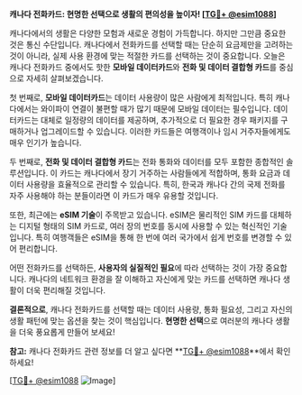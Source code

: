 **캐나다 전화카드: 현명한 선택으로 생활의 편의성을 높이자! [[TG💪+ @esim1088](https://t.me/s/esim1088)]**

캐나다에서의 생활은 다양한 모험과 새로운 경험이 가득합니다. 하지만 그만큼 중요한 것은 통신 수단입니다. 캐나다에서 전화카드를 선택할 때는 단순히 요금제만을 고려하는 것이 아니라, 실제 사용 환경에 맞는 적절한 카드를 선택하는 것이 중요합니다. 오늘은 캐나다 전화카드 중에서도 핫한 **모바일 데이터카드**와 **전화 및 데이터 결합형 카드**를 중심으로 자세히 살펴보겠습니다.

첫 번째로, **모바일 데이터카드**는 데이터 사용량이 많은 사람에게 최적입니다. 특히 캐나다에서는 와이파이 연결이 불편할 때가 많기 때문에 모바일 데이터는 필수입니다. 데이터카드는 대체로 일정량의 데이터를 제공하며, 추가적으로 더 필요한 경우 패키지를 구매하거나 업그레이드할 수 있습니다. 이러한 카드들은 여행객이나 임시 거주자들에게도 매우 인기가 높습니다.

두 번째로, **전화 및 데이터 결합형 카드**는 전화 통화와 데이터를 모두 포함한 종합적인 솔루션입니다. 이 카드는 캐나다에서 장기 거주하는 사람들에게 적합하며, 통화 요금과 데이터 사용량을 효율적으로 관리할 수 있습니다. 특히, 한국과 캐나다 간의 국제 전화를 자주 사용해야 하는 분들이라면 이 카드가 매우 유용할 것입니다.

또한, 최근에는 **eSIM 기술**이 주목받고 있습니다. eSIM은 물리적인 SIM 카드를 대체하는 디지털 형태의 SIM 카드로, 여러 장의 번호를 동시에 사용할 수 있는 혁신적인 기술입니다. 특히 여행객들은 eSIM을 통해 한 번에 여러 국가에서 쉽게 번호를 변경할 수 있어 편리합니다.

어떤 전화카드를 선택하든, **사용자의 실질적인 필요**에 따라 선택하는 것이 가장 중요합니다. 캐나다의 네트워크 환경을 잘 이해하고 자신에게 맞는 카드를 선택하면 캐나다 생활이 더욱 편리해질 것입니다.

**결론적으로**, 캐나다 전화카드를 선택할 때는 데이터 사용량, 통화 필요성, 그리고 자신의 생활 패턴에 맞는 옵션을 찾는 것이 핵심입니다. **현명한 선택**으로 여러분의 캐나다 생활을 더욱 풍요롭게 만들어 보세요! 

**참고:** 캐나다 전화카드 관련 정보를 더 알고 싶다면 **[TG💪+ @esim1088](https://t.me/s/esim1088)**에서 확인하세요!

[[TG💪+ @esim1088](https://t.me/s/esim1088) ![Image](https://i.postimg.cc/Y0z9fWf4/image.png)]